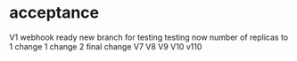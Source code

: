 # acceptance
V1
webhook ready 
new branch for testing
testing now
number of replicas to 1
change 1
change 2
final change
V7
V8
V9
V10
v110

